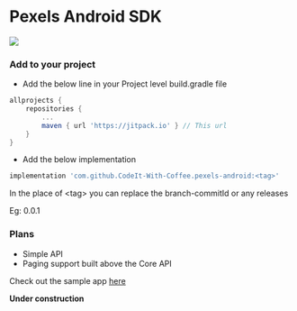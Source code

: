 # Pexels Android SDK
[![](https://jitpack.io/v/CodeIt-With-Coffee/pexels-android.svg)](https://jitpack.io/#CodeIt-With-Coffee/pexels-android)

### Add to your project
- Add the below line in your Project level build.gradle file
```gradle
allprojects {
    repositories {
        ...
        maven { url 'https://jitpack.io' } // This url
    }
}
```

- Add the below implementation
```gradle
implementation 'com.github.CodeIt-With-Coffee.pexels-android:<tag>'
```
In the place of &lt;tag&gt; you can replace the branch-commitId or any releases

Eg: 0.0.1

### Plans
- Simple API
- Paging support built above the Core API

Check out the sample app [here](sample/)

**Under construction**